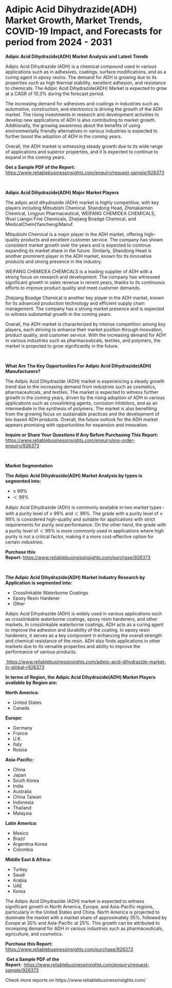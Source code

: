 <p><h1>Adipic Acid Dihydrazide(ADH) Market Growth, Market Trends, COVID-19 Impact, and Forecasts for period from 2024 - 2031</h1></p><p><strong>Adipic Acid Dihydrazide(ADH) Market Analysis and Latest Trends</strong></p>
<p><p>Adipic Acid Dihydrazide (ADH) is a chemical compound used in various applications such as in adhesives, coatings, surface modifications, and as a curing agent in epoxy resins. The demand for ADH is growing due to its properties such as high thermal stability, excellent adhesion, and resistance to chemicals. The Adipic Acid Dihydrazide(ADH) Market is expected to grow at a CAGR of 10.3% during the forecast period.</p><p>The increasing demand for adhesives and coatings in industries such as automotive, construction, and electronics is driving the growth of the ADH market. The rising investments in research and development activities to develop new applications of ADH is also contributing to market growth. Additionally, the growing awareness about the benefits of using environmentally friendly alternatives in various industries is expected to further boost the adoption of ADH in the coming years.</p><p>Overall, the ADH market is witnessing steady growth due to its wide range of applications and superior properties, and it is expected to continue to expand in the coming years.</p></p>
<p><strong>Get a Sample PDF of the Report:&nbsp;</strong> <a href="https://www.reliablebusinessinsights.com/enquiry/request-sample/926373">https://www.reliablebusinessinsights.com/enquiry/request-sample/926373</a></p>
<p>&nbsp;</p>
<p><strong>Adipic Acid Dihydrazide(ADH) Major Market Players</strong></p>
<p><p>The adipic acid dihydrazide (ADH) market is highly competitive, with key players including Mitsubishi Chemical, Shandong Head, Zhimakaimen Chemical, Lingyun Pharmaceutical, WEIFANG CHEMIDEA CHEMICALS, Wuxi Liangxi Fine Chemicals, Zhejiang Boadge Chemical, and MedicalChem(Yancheng)Manuf. </p><p>Mitsubishi Chemical is a major player in the ADH market, offering high-quality products and excellent customer service. The company has shown consistent market growth over the years and is expected to continue expanding its market share in the future. Similarly, Shandong Head is another prominent player in the ADH market, known for its innovative products and strong presence in the industry.</p><p>WEIFANG CHEMIDEA CHEMICALS is a leading supplier of ADH with a strong focus on research and development. The company has witnessed significant growth in sales revenue in recent years, thanks to its continuous efforts to improve product quality and meet customer demands. </p><p>Zhejiang Boadge Chemical is another key player in the ADH market, known for its advanced production technology and efficient supply chain management. The company has a strong market presence and is expected to witness substantial growth in the coming years.</p><p>Overall, the ADH market is characterized by intense competition among key players, each striving to enhance their market position through innovation, product quality, and customer service. With the increasing demand for ADH in various industries such as pharmaceuticals, textiles, and polymers, the market is projected to grow significantly in the future.</p></p>
<p>&nbsp;</p>
<p><strong>What Are The Key Opportunities For Adipic Acid Dihydrazide(ADH) Manufacturers?</strong></p>
<p><p>The Adipic Acid Dihydrazide (ADH) market is experiencing a steady growth trend due to the increasing demand from industries such as cosmetics, pharmaceuticals, and textiles. The market is expected to witness further growth in the coming years, driven by the rising adoption of ADH in various applications such as crosslinking agents, corrosion inhibitors, and as an intermediate in the synthesis of polymers. The market is also benefiting from the growing focus on sustainable practices and the development of bio-based ADH products. Overall, the future outlook for the ADH market appears promising with opportunities for expansion and innovation.</p></p>
<p><strong>Inquire or Share Your Questions If Any Before Purchasing This Report:</strong> <a href="https://www.reliablebusinessinsights.com/enquiry/pre-order-enquiry/926373">https://www.reliablebusinessinsights.com/enquiry/pre-order-enquiry/926373</a></p>
<p>&nbsp;</p>
<p><strong>Market Segmentation</strong></p>
<p><strong>The Adipic Acid Dihydrazide(ADH) Market Analysis by types is segmented into:</strong></p>
<p><ul><li>≥ 99%</li><li>＜ 99%</li></ul></p>
<p><p>Adipic Acid Dihydrazide (ADH) is commonly available in two market types - with a purity level of ≥ 99% and ＜ 99%. The grade with a purity level of ≥ 99% is considered high-quality and suitable for applications with strict requirements for purity and performance. On the other hand, the grade with a purity level of ＜ 99% is more commonly used in applications where high purity is not a critical factor, making it a more cost-effective option for certain industries.</p></p>
<p><strong>Purchase this Report:&nbsp;</strong><a href="https://www.reliablebusinessinsights.com/purchase/926373">https://www.reliablebusinessinsights.com/purchase/926373</a></p>
<p>&nbsp;</p>
<p><strong>The Adipic Acid Dihydrazide(ADH) Market Industry Research by Application is segmented into:</strong></p>
<p><ul><li>Crosslinkable Waterborne Coatings</li><li>Epoxy Resin Hardener</li><li>Other</li></ul></p>
<p><p>Adipic Acid Dihydrazide (ADH) is widely used in various applications such as crosslinkable waterborne coatings, epoxy resin hardeners, and other markets. In crosslinkable waterborne coatings, ADH acts as a curing agent to improve the adhesion and durability of the coating. In epoxy resin hardeners, it serves as a key component in enhancing the overall strength and chemical resistance of the resin. ADH also finds applications in other markets due to its versatile properties and ability to improve the performance of various products.</p></p>
<p><a href="https://www.reliablebusinessinsights.com/adipic-acid-dihydrazide-market-in-global-r926373">&nbsp;https://www.reliablebusinessinsights.com/adipic-acid-dihydrazide-market-in-global-r926373</a></p>
<p><strong>In terms of Region, the Adipic Acid Dihydrazide(ADH) Market Players available by Region are:</strong></p>
<p>
    <p> <strong> North America: </strong>
        <ul>
            <li>United States</li>
            <li>Canada</li>
        </ul>
        </p> 
    <p> <strong> Europe: </strong>
        <ul>
            <li>Germany</li>
            <li>France</li>
            <li>U.K.</li>
            <li>Italy</li>
            <li>Russia</li>
        </ul>
        </p> 
    <p> <strong> Asia-Pacific: </strong>
        <ul>
            <li>China</li>
            <li>Japan</li>
            <li>South Korea</li>
            <li>India</li>
            <li>Australia</li>
            <li>China Taiwan</li>
            <li>Indonesia</li>
            <li>Thailand</li>
            <li>Malaysia</li>
        </ul>
        </p> 
    <p> <strong> Latin America: </strong>
        <ul>
            <li>Mexico</li>
            <li>Brazil</li>
            <li>Argentina Korea</li>
            <li>Colombia</li>
        </ul>
        </p> 
    <p> <strong> Middle East & Africa: </strong>
        <ul>
            <li>Turkey</li>
            <li>Saudi</li>
            <li>Arabia</li>
            <li>UAE</li>
            <li>Korea</li>
        </ul>
    </p>
    </p>
<p><p>The Adipic Acid Dihydrazide (ADH) market is expected to witness significant growth in North America, Europe, and Asia-Pacific regions, particularly in the United States and China. North America is projected to dominate the market with a market share of approximately 35%, followed by Europe at 30% and Asia-Pacific at 25%. This growth can be attributed to increasing demand for ADH in various industries such as pharmaceuticals, agriculture, and cosmetics.</p></p>
<p><strong>Purchase this Report: </strong><a href="https://www.reliablebusinessinsights.com/purchase/926373">https://www.reliablebusinessinsights.com/purchase/926373</a></p>
<p>&nbsp;<strong>Get a Sample PDF of the Report:&nbsp;&nbsp;</strong><a href="https://www.reliablebusinessinsights.com/enquiry/request-sample/926373">https://www.reliablebusinessinsights.com/enquiry/request-sample/926373</a></p>
<p><strong></strong></p>
<p>Check more reports on https://www.reliablebusinessinsights.com/</p>